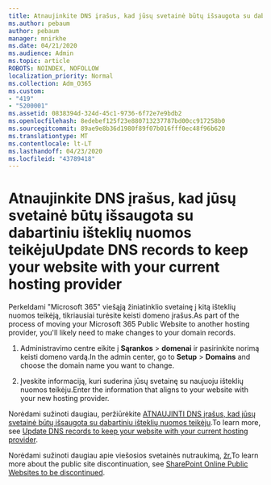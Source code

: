 ```yaml
---
title: Atnaujinkite DNS įrašus, kad jūsų svetainė būtų išsaugota su dabartiniu išteklių nuomos teikėju
ms.author: pebaum
author: pebaum
manager: mnirkhe
ms.date: 04/21/2020
ms.audience: Admin
ms.topic: article
ROBOTS: NOINDEX, NOFOLLOW
localization_priority: Normal
ms.collection: Adm_O365
ms.custom:
- "419"
- "5200001"
ms.assetid: 0838394d-324d-45c1-9736-6f72e7e9bdb2
ms.openlocfilehash: 8edebef125f23e880713237787bd00cc917258b0
ms.sourcegitcommit: 89ae9e8b36d1980f89f07b016fff0ec48f96b620
ms.translationtype: MT
ms.contentlocale: lt-LT
ms.lasthandoff: 04/23/2020
ms.locfileid: "43789418"
---
```

# <a name="update-dns-records-to-keep-your-website-with-your-current-hosting-provider"></a><span data-ttu-id="462a1-102">Atnaujinkite DNS įrašus, kad jūsų svetainė būtų išsaugota su dabartiniu išteklių nuomos teikėju</span><span class="sxs-lookup"><span data-stu-id="462a1-102">Update DNS records to keep your website with your current hosting provider</span></span>

<span data-ttu-id="462a1-103">Perkeldami "Microsoft 365" viešąją žiniatinklio svetainę į kitą išteklių nuomos teikėją, tikriausiai turėsite keisti domeno įrašus.</span><span class="sxs-lookup"><span data-stu-id="462a1-103">As part of the process of moving your Microsoft 365 Public Website to another hosting provider, you'll likely need to make changes to your domain records.</span></span>
  
1. <span data-ttu-id="462a1-104">Administravimo centre eikite į **Sąrankos** \> **domenai** ir pasirinkite norimą keisti domeno vardą.</span><span class="sxs-lookup"><span data-stu-id="462a1-104">In the admin center, go to **Setup** \> **Domains** and choose the domain name you want to change.</span></span>

2. <span data-ttu-id="462a1-105">Įveskite informaciją, kuri suderina jūsų svetainę su naujuoju išteklių nuomos teikėju.</span><span class="sxs-lookup"><span data-stu-id="462a1-105">Enter the information that aligns to your website with your new hosting provider.</span></span>

<span data-ttu-id="462a1-106">Norėdami sužinoti daugiau, peržiūrėkite [ATNAUJINTI DNS įrašus, kad jūsų svetainė būtų išsaugota su dabartiniu išteklių nuomos teikėju](https://docs.microsoft.com/office365/admin/dns/update-dns-records-to-retain-current-hosting-provider).</span><span class="sxs-lookup"><span data-stu-id="462a1-106">To learn more, see [Update DNS records to keep your website with your current hosting provider](https://docs.microsoft.com/office365/admin/dns/update-dns-records-to-retain-current-hosting-provider).</span></span>
  
<span data-ttu-id="462a1-107">Norėdami sužinoti daugiau apie viešosios svetainės nutraukimą, [žr.](https://support.office.com/article/sharepoint-online-public-websites-to-be-discontinued-e86bfd2f-5c7d-446f-a430-7cfcc0130916)</span><span class="sxs-lookup"><span data-stu-id="462a1-107">To learn more about the public site discontinuation, see [SharePoint Online Public Websites to be discontinued](https://support.office.com/article/sharepoint-online-public-websites-to-be-discontinued-e86bfd2f-5c7d-446f-a430-7cfcc0130916).</span></span>
